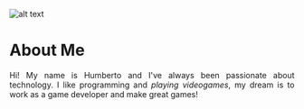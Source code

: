 ![alt text](HumbertoGlez.github.io/images/Me.jpg "That's me!")

About Me
======

<style>
body {
text-align: justify}
</style>

Hi! My name is Humberto and I've always been passionate about technology. I like programming and *playing videogames*, my dream is to work as a game developer and make great games!
